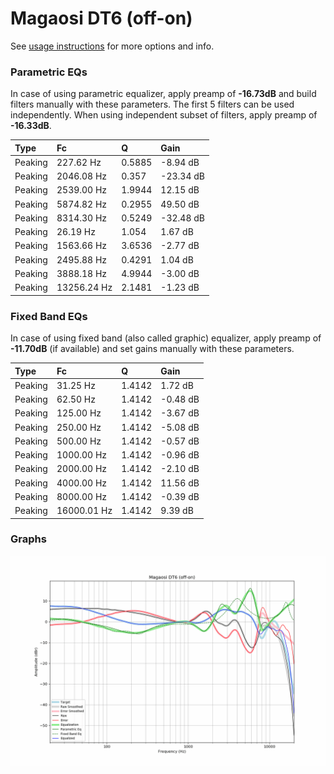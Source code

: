 # Magaosi DT6 (off-on)
See [usage instructions](https://github.com/jaakkopasanen/AutoEq#usage) for more options and info.

### Parametric EQs
In case of using parametric equalizer, apply preamp of **-16.73dB** and build filters manually
with these parameters. The first 5 filters can be used independently.
When using independent subset of filters, apply preamp of **-16.33dB**.

| Type    | Fc          |      Q | Gain      |
|:--------|:------------|:-------|:----------|
| Peaking | 227.62 Hz   | 0.5885 | -8.94 dB  |
| Peaking | 2046.08 Hz  | 0.357  | -23.34 dB |
| Peaking | 2539.00 Hz  | 1.9944 | 12.15 dB  |
| Peaking | 5874.82 Hz  | 0.2955 | 49.50 dB  |
| Peaking | 8314.30 Hz  | 0.5249 | -32.48 dB |
| Peaking | 26.19 Hz    | 1.054  | 1.67 dB   |
| Peaking | 1563.66 Hz  | 3.6536 | -2.77 dB  |
| Peaking | 2495.88 Hz  | 0.4291 | 1.04 dB   |
| Peaking | 3888.18 Hz  | 4.9944 | -3.00 dB  |
| Peaking | 13256.24 Hz | 2.1481 | -1.23 dB  |

### Fixed Band EQs
In case of using fixed band (also called graphic) equalizer, apply preamp of **-11.70dB**
(if available) and set gains manually with these parameters.

| Type    | Fc          |      Q | Gain     |
|:--------|:------------|:-------|:---------|
| Peaking | 31.25 Hz    | 1.4142 | 1.72 dB  |
| Peaking | 62.50 Hz    | 1.4142 | -0.48 dB |
| Peaking | 125.00 Hz   | 1.4142 | -3.67 dB |
| Peaking | 250.00 Hz   | 1.4142 | -5.08 dB |
| Peaking | 500.00 Hz   | 1.4142 | -0.57 dB |
| Peaking | 1000.00 Hz  | 1.4142 | -0.96 dB |
| Peaking | 2000.00 Hz  | 1.4142 | -2.10 dB |
| Peaking | 4000.00 Hz  | 1.4142 | 11.56 dB |
| Peaking | 8000.00 Hz  | 1.4142 | -0.39 dB |
| Peaking | 16000.01 Hz | 1.4142 | 9.39 dB  |

### Graphs
![](./Magaosi%20DT6%20(off-on).png)